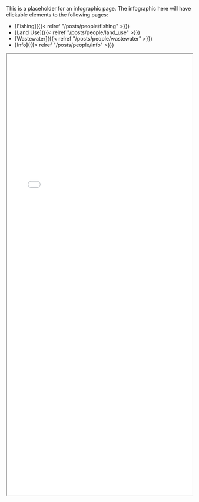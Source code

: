 
This is a placeholder for an infographic page.
The infographic here will have clickable elements to the following pages:

 - [Fishing]({{< relref "/posts/people/fishing" >}})
 - [Land Use]({{< relref "/posts/people/land_use" >}})
 - [Wastewater]({{< relref "/posts/people/wastewater" >}})
 - [Info]({{< relref "/posts/people/info" >}})

 <iframe src="../../svg/people.svg" width=100% height=1200>
